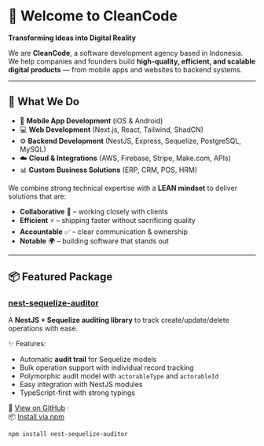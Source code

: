 # 👋 Welcome to CleanCode

**Transforming Ideas into Digital Reality**

We are **CleanCode**, a software development agency based in Indonesia.  
We help companies and founders build **high-quality, efficient, and scalable digital products** — from mobile apps and websites to backend systems.

---

## 🌟 What We Do
- 📱 **Mobile App Development** (iOS & Android)
- 💻 **Web Development** (Next.js, React, Tailwind, ShadCN)
- ⚙️ **Backend Development** (NestJS, Express, Sequelize, PostgreSQL, MySQL)
- ☁️ **Cloud & Integrations** (AWS, Firebase, Stripe, Make.com, APIs)
- 📊 **Custom Business Solutions** (ERP, CRM, POS, HRM)

We combine strong technical expertise with a **LEAN mindset** to deliver solutions that are:
- **Collaborative** 🤝 – working closely with clients
- **Efficient** ⚡ – shipping faster without sacrificing quality
- **Accountable** ✅ – clear communication & ownership
- **Notable** 🌍 – building software that stands out

---

## 📦 Featured Package

### [nest-sequelize-auditor](https://github.com/clean-code-id/nest-sequelize-auditor)
A **NestJS + Sequelize auditing library** to track create/update/delete operations with ease.

✨ Features:
- Automatic **audit trail** for Sequelize models  
- Bulk operation support with individual record tracking  
- Polymorphic audit model with `actorableType` and `actorableId`  
- Easy integration with NestJS modules  
- TypeScript-first with strong typings  

📖 [View on GitHub](https://github.com/clean-code-id/nest-sequelize-auditor) ·  
📦 [Install via npm](https://www.npmjs.com/package/nest-sequelize-auditor)

```bash
npm install nest-sequelize-auditor
